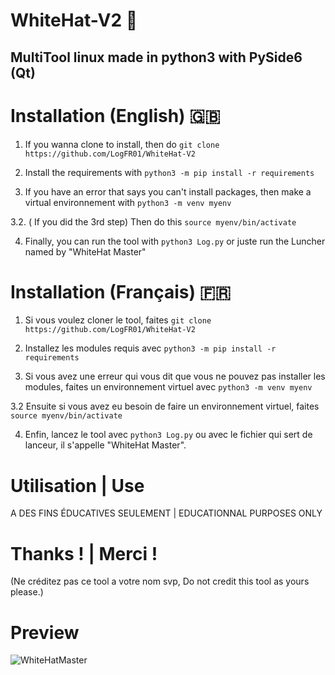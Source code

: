 # WhiteHat-V2 🎩
MultiTool linux made in python3 with PySide6 (Qt)
----------------------------------------------------

# Installation (English) 🇬🇧
1. If you wanna clone to install, then do `git clone https://github.com/LogFR01/WhiteHat-V2`

2. Install the requirements with `python3 -m pip install -r requirements`

3. If you have an error that says you can't install packages, then make a virtual environnement with `python3 -m venv myenv`

3.2. ( If you did the 3rd step) Then do this `source myenv/bin/activate`

4. Finally, you can run the tool with `python3 Log.py` or juste run the Luncher named by "WhiteHat Master"

# Installation (Français) 🇫🇷
1. Si vous voulez cloner le tool, faites `git clone https://github.com/LogFR01/WhiteHat-V2`

2. Installez les modules requis avec `python3 -m pip install -r requirements`

3. Si vous avez une erreur qui vous dit que vous ne pouvez pas installer les modules, faites un environnement virtuel avec `python3 -m venv myenv`

3.2 Ensuite si vous avez eu besoin de faire un environnement virtuel, faites `source myenv/bin/activate`

4. Enfin, lancez le tool avec `python3 Log.py` ou avec le fichier qui sert de lanceur, il s'appelle "WhiteHat Master".

# Utilisation | Use
A DES FINS ÉDUCATIVES SEULEMENT | EDUCATIONNAL PURPOSES ONLY

# Thanks ! | Merci !
(Ne créditez pas ce tool a votre nom svp, Do not credit this tool as yours please.)


# Preview
![WhiteHatMaster](https://github.com/user-attachments/assets/fee00d0c-29e2-4efc-b726-e2332c3a163b)
